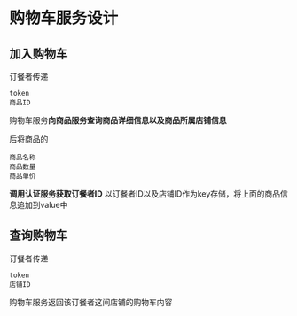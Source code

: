 # 购物车服务设计

## 加入购物车

订餐者传递

```
token
商品ID
```

购物车服务**向商品服务查询商品详细信息以及商品所属店铺信息**

后将商品的

```
商品名称
商品数量
商品单价
```

**调用认证服务获取订餐者ID**
以订餐者ID以及店铺ID作为key存储，将上面的商品信息追加到value中

## 查询购物车

订餐者传递

```
token
店铺ID
```

购物车服务返回该订餐者这间店铺的购物车内容